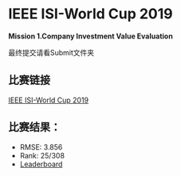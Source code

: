 # IEEE ISI-World Cup 2019 
**Mission 1.Company Investment Value Evaluation**

最终提交请看Submit文件夹

## 比赛链接
[IEEE ISI-World Cup 2019](http://www.linkx.ac.cn/#/title)

## 比赛结果：
* RMSE: 3.856
* Rank: 25/308
* [Leaderboard](http://www.linkx.ac.cn/#/ranking)
